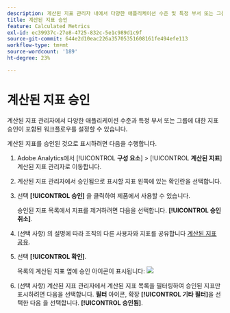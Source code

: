 ```yaml
---
description: 계산된 지표 관리자 내에서 다양한 애플리케이션 수준 및 특정 부서 또는 그룹에 대한 지표 승인이 포함된 워크플로를 설정할 수 있습니다.
title: 계산된 지표 승인
feature: Calculated Metrics
exl-id: ec39937c-27e8-4725-832c-5e1c989d1c9f
source-git-commit: 644e2d10eac226a35705351608161fe494efe113
workflow-type: tm+mt
source-wordcount: '189'
ht-degree: 23%

---
```


# 계산된 지표 승인

계산된 지표 관리자에서 다양한 애플리케이션 수준과 특정 부서 또는 그룹에 대한 지표 승인이 포함된 워크플로우를 설정할 수 있습니다.

계산된 지표를 승인된 것으로 표시하려면 다음을 수행합니다.

1. Adobe Analytics에서 [!UICONTROL **구성 요소**] > [!UICONTROL **계산된 지표**] 계산된 지표 관리자로 이동합니다.

1. 계산된 지표 관리자에서 승인됨으로 표시할 지표 왼쪽에 있는 확인란을 선택합니다.

1. 선택 **[!UICONTROL 승인]** 을 클릭하여 제품에서 사용할 수 있습니다.

   승인된 지표 목록에서 지표를 제거하려면 다음을 선택합니다. **[!UICONTROL 승인 취소]**.

1. (선택 사항) 의 설명에 따라 조직의 다른 사용자와 지표를 공유합니다 [계산된 지표 공유](/help/components/c-calcmetrics/c-workflow/cm-workflow/cm-sharing.md).

1. 선택 **[!UICONTROL 확인]**.

   목록의 계산된 지표 옆에 승인 아이콘이 표시됩니다:  ![](https://spectrum.adobe.com/static/icons/workflow_18/Smock_CheckmarkCircle_18_N.svg)

1. (선택 사항) 계산된 지표 관리자에서 계산된 지표 목록을 필터링하여 승인된 지표만 표시하려면 다음을 선택합니다. **필터** 아이콘, 확장 **[!UICONTROL 기타 필터]**&#x200B;을 선택한 다음 을 선택합니다. **[!UICONTROL 승인됨]**.
